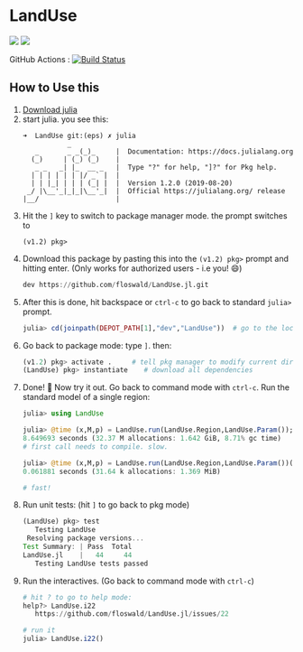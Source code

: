 # LandUse

[![](https://img.shields.io/badge/docs-stable-blue.svg)](https://floswald.github.io/LandUse.jl/stable)
[![](https://img.shields.io/badge/docs-dev-blue.svg)](https://floswald.github.io/LandUse.jl/dev)

GitHub Actions : [![Build Status](https://github.com/floswald/LandUse.jl/workflows/CI/badge.svg)](https://github.com/floswald/LandUse.jl/actions?query=workflow%3ACI+branch%3Amaster)

## How to Use this

1. [Download julia](https://julialang.org/downloads/)
2. start julia. you see this:
    ```
    ➜  LandUse git:(eps) ✗ julia
               _
       _       _ _(_)_     |  Documentation: https://docs.julialang.org
      (_)     | (_) (_)    |
       _ _   _| |_  __ _   |  Type "?" for help, "]?" for Pkg help.
      | | | | | | |/ _` |  |
      | | |_| | | | (_| |  |  Version 1.2.0 (2019-08-20)
     _/ |\__'_|_|_|\__'_|  |  Official https://julialang.org/ release
    |__/                   |

    ```
3. Hit the `]` key to switch to package manager mode. the prompt switches to
    ```
    (v1.2) pkg>
    ```
4. Download this package by pasting this into the `(v1.2) pkg>` prompt and hitting enter. (Only works for authorized users - i.e you! :smile:)
    ```julia
    dev https://github.com/floswald/LandUse.jl.git
    ```
5. After this is done, hit backspace or `ctrl-c` to go back to standard `julia>` prompt.
    ```julia
    julia> cd(joinpath(DEPOT_PATH[1],"dev","LandUse"))  # go to the location of LandUse
    ```
6. Go back to package mode: type `]`. then:
    ```julia
    (v1.2) pkg> activate .     # tell pkg manager to modify current directory as project
    (LandUse) pkg> instantiate    # download all dependencies
    ```
7. Done! :tada: Now try it out. Go back to command mode with `ctrl-c`. Run the standard model of a single region:
    ```julia
    julia> using LandUse

    julia> @time (x,M,p) = LandUse.run(LandUse.Region,LandUse.Param());
    8.649693 seconds (32.37 M allocations: 1.642 GiB, 8.71% gc time)
    # first call needs to compile. slow.

    julia> @time (x,M,p) = LandUse.run(LandUse.Region,LandUse.Param())();
    0.061881 seconds (31.64 k allocations: 1.369 MiB)

    # fast!
    ```
8. Run unit tests: (hit `]` to go back to pkg mode)
    ```julia
    (LandUse) pkg> test
       Testing LandUse
     Resolving package versions...
    Test Summary: | Pass  Total
    LandUse.jl    |   44     44
       Testing LandUse tests passed
    ```
9. Run the interactives. (Go back to command mode with `ctrl-c`)
    ```julia
    # hit ? to go to help mode:
    help?> LandUse.i22
       https://github.com/floswald/LandUse.jl/issues/22

    # run it
    julia> LandUse.i22()  
    ```
